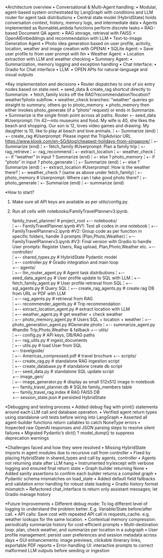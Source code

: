 •Architecture overview 
    •	Conversational & Multi-Agent handling: 
		•	Modular, agent-based system orchestrated by LangGraph with conditions and LLM router for agent task distributions
		•	Central state model (HybridState) holds conversation context, history, memory logs, and intermediate data
		•	Agents implemented as RunnableLambda functions perform discrete tasks
    •	RAG-based Document QA agent: 
		•	RAG storage, retrieval with FAISS + OpenAIEmbeddings and recommendation with LLM
		•	Text-to-Image Generation Agent
		•	Photo idea generation based on user profile, activity, location, weather and image creation with OPENAI
    •	SQLite Agent:
    •		Save user profile to from user prompt with llm
    •	Weather Agent: 
    •		Location extraction with LLM and weather checking
    •	Summary Agent: 
		• Summarization, memory logging and exception handling
    •	Chat Interface:
		•	Gradio for Chat interface
    •	LLM:
		•	OPEN APIs for natural-language and visual outputs

•Key implementation and decisions
    •	Router dispatches to one of six entry nodes based on state.next.
    •	seed_data & create_rag shortcut directly to Summarize.
    •	fetch_family kicks off the RAG?recommendation?location?weather?photo subflow.
    •	weather_check branches: “weather” queries go straight to summary, others go to photo_memory.
    •	photo_memory then either invokes photo_generate (if a “photo” request) or ends in Summarize.
    •	Summarize is the single finish point across all paths.
    Router
    +- seed_data #Userprompt: I’m 42—into museums and food. My wife is 40, she likes the beach and shopping. Our son is 12, loves video games and drawing. My daughter is 10, like to play at beach and love animals.
    ¦   +- Summarize (end)
    ¦
    +- create_rag #Userprompt: Please ingest the TripAdvisor URL https://www.klook.com/en-SG/blog/cheapest-holidays-from-singapore/
    ¦   +- Summarize (end) 
    ¦
    +- fetch_family #Userprompt: Plan a family trip
    ¦   +- rag_retrieve
    ¦       +- rag_recommend
    ¦           +- extract_location
    ¦               +- weather_check
    ¦                   +- if “weather” in input ? Summarize (end)
    ¦                   +- else ? photo_memory
    ¦                        +- if “photo” in input ? photo_generate
    ¦                        ¦    +- Summarize (end)
    ¦                        +- else ? Summarize (end)
    ¦
    +- extract_location #Userprompt: How is the weather there?
    ¦   +- weather_check  ? (same as above under fetch_family)
    ¦
    +- photo_memory # Userprompt: Where can I take good photo there?
    ¦   +- photo_generate
    ¦        +- Summarize (end)
    ¦
    +- summarize (end)

•How to start?

1.	Make sure all API keys are available as per utils/config.py.               
2.	Run all cells with notebooks/FamilyTravelPlannerv3.ipynb.

    family_travel_planner/	 	# project_root
    +-- notebooks/  
    ¦   +-- FamilyTravelPlanner.ipynb #V1: Test all codes in one notebook
    ¦   +-- FamilyTravelPlannerv2.ipynb #V2: Group code as per function in specific folders, handle 3 prompts (Plan,Photo,Weather)
    ¦   +-- FamilyTravelPlannerv3.ipynb #V3: Final version with Gradio to handle User prompts: Register Users, Rag upload, Plan,Photo,Weather etc.
    +-- controller/  
    ¦   +-- shared_types.py       # HybridState Pydantic model  
    ¦   +-- controller.py         # Gradio integration and main loop  
    +-- agents/  
    ¦   +-- llm_router_agent.py    # Agent task distributions
    ¦   +-- seed_data_agent.py     # User profile update to SQL with LLM
    ¦   +-- fetch_family_agent.py  # User profile retrieval from SQL 
    ¦   +-- sql_agents.py  	# Query SQL 
    ¦   +-- create_rag_agents.py   # create rag DB from URL or PDF with LLM  
    ¦   +-- rag_agents.py          # retrieval from RAG  
    ¦   +-- recommender_agents.py  # Trip recommendation  
    ¦   +-- extract_location_agent.py      # extract location with LLM  
    ¦   +-- weather_agent.py       # get weather + check weather   
    ¦   +-- photo_memory_agent.py  # Users SQL + location + weather 
    ¦   +-- photo_generation_agent.py  #Generate photo
    ¦   +-- summarize_agent.py     #handle Trip,Photo,Weather & fallback
    +-- utils/  
    ¦   +-- config.py             # API keys, DB/RAG paths  
    ¦   +-- rag_utils.py          # ingest_documents  
    ¦   +-- utils.py              # load User from SQL  
    +-- travelguide/  
    ¦   +-- Americas_compressed.pdf    # travel brochure
    +-- scripts/  
    ¦   +-- create_rag.py             # standalone RAG ingestion script  
    ¦   +-- create_database.py        # standalone create db script  
    ¦   +-- seed_data.py              # standalone SQL update script  
    +-- image_gen/  
    ¦   +-- image_generator.py    # display as small 512x512 image in notebook  
    +-- family_travel_planner.db  # SQLite family_members table  
    +-- family_travel_rag.index   # RAG FAISS DB  
    +-- session_state.json        # persisted HybridState

•Debugging and testing process
    •	Added debug flag with print() statements around each LLM call and database operation. 
    •	Verified agent return types using standalone unit tests before wiring into LangGraph
    •	Asserted all agent-builder functions return callables to catch NoneType errors
    •	Inspected raw OpenAI responses and JSON parsing steps to resolve silent failures
    •	Migrated Pydantic’s dict() ? model_dump() to suppress deprecation warnings
    
•Challenges faced and how they were resolved
    •	Missing HybridState imports in agent modules due to recursive call from controller
		•	Fixed by placing HybridState in shared_types and call by agents, controller
    •	Agents not returning state after LLM hang
		•	Instrumented try/except with verbose logging and ensured final return state
    •	Graph builder returning None
		•	Added sanity assertions to confirm each builder returns a compiled graph
    •	Pydantic schema mismatches on load_state
		•	Added default field fallbacks and validation error handling for robust state loading
    •	Gradio history format mismatch
		•	Refactored chat_interface to return only assistant messages; let Gradio manage history

•Future Improvements
    •	Different debug mode: To log different level of logging to understand the problem better. E.g. Variable/State before/after call.
    •	API calls: Save cost with  repeated API call in requests_cache. e.g. weather lookups for the same location.
    •	Contextual memory compression: periodically summarize history for cost-efficient prompts
    •	Multi-destination loop: plan, check weather, and summarize per location in a subgraph
    •	User profile management: persist user preferences and session metadata across days
    •	GUI enhancements: image previews, clickable itinerary links, exportable PDF reports
    •	Error-handling UI: interactive prompts to correct malformed LLM outputs before seeding or ingestion
